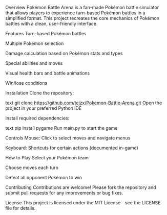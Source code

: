 Overview
Pokémon Battle Arena is a fan-made Pokémon battle simulator that allows players to experience turn-based Pokémon battles in a simplified format. This project recreates the core mechanics of Pokémon battles with a clean, user-friendly interface.

Features
Turn-based Pokémon battles

Multiple Pokémon selection

Damage calculation based on Pokémon stats and types

Special abilities and moves

Visual health bars and battle animations

Win/lose conditions

Installation
Clone the repository:

text
git clone https://github.com/tejzx/Pokemon-Battle-Arena.git
Open the project in your preferred Python IDE

Install required dependencies:

text
pip install pygame
Run main.py to start the game

Controls
Mouse: Click to select moves and navigate menus

Keyboard: Shortcuts for certain actions (documented in-game)

How to Play
Select your Pokémon team

Choose moves each turn

Defeat all opponent Pokémon to win

Contributing
Contributions are welcome! Please fork the repository and submit pull requests for any improvements or bug fixes.

License
This project is licensed under the MIT License - see the LICENSE file for details.
